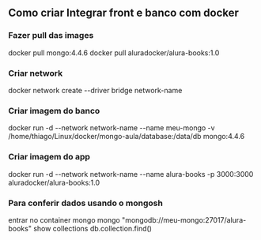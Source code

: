 ## Como criar Integrar front e banco com docker 

### Fazer pull das images

docker pull mongo:4.4.6
docker pull aluradocker/alura-books:1.0

### Criar network

docker network create --driver bridge network-name

### Criar imagem do banco

docker run -d --network network-name --name meu-mongo -v /home/thiago/Linux/docker/mongo-aula/database:/data/db mongo:4.4.6

### Criar imagem do app

docker run -d --network network-name --name alura-books -p 3000:3000 aluradocker/alura-books:1.0

### Para conferir dados usando o mongosh

entrar no container mongo
mongo "mongodb://meu-mongo:27017/alura-books"
show collections
db.collection.find()
